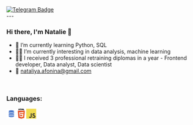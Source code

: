<div id="badges">
   <a href="https://t.me/Nataliyaf0n">
    <img src="https://img.shields.io/badge/Telegram-informational?style=for-the-badge&logo=&logoColor=white" alt="Telegram Badge"/>
  </a>
</div>
---

### Hi there, I'm Natalie 👋
- 🌱 I’m currently learning Python, SQL
- 👩‍💻 I’m currently interesting in data analysis, machine learning
- 👩‍🎓 I received 3 professional retraining diplomas in a year - Frontend developer, Data analyst, Data scientist
- 📧 nataliya.afonina@gmail.com

<br />

### Languages:
<img align="left" alt="SQL" width="26px" src="https://raw.githubusercontent.com/github/explore/80688e429a7d4ef2fca1e82350fe8e3517d3494d/topics/sql/sql.png" />
<img align="left" alt="HTML5" width="26px" src="https://raw.githubusercontent.com/github/explore/80688e429a7d4ef2fca1e82350fe8e3517d3494d/topics/html/html.png" />
<img align="left" alt="JavaScript" width="26px" src="https://raw.githubusercontent.com/github/explore/80688e429a7d4ef2fca1e82350fe8e3517d3494d/topics/javascript/javascript.png" />
